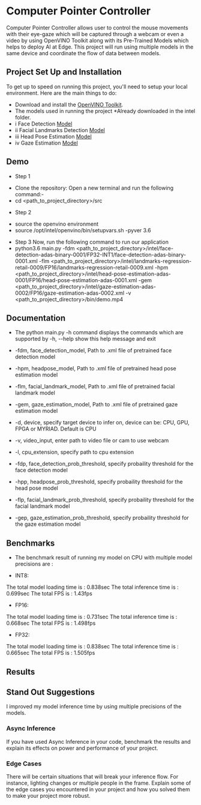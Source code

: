 # Computer Pointer Controller

Computer Pointer Controller allows user to control the mouse movements with their eye-gaze which will be captured through a webcam or even a video by using OpenVINO Toolkit along with its Pre-Trained Models which helps to deploy AI at Edge. This project will run using multiple models in the same device and coordinate the flow of data between models.

## Project Set Up and Installation
To get up to speed on running this project, you'll need to setup your local environment. Here are the main things to do:
* Download and install the [OpenVINO Toolkit](https://docs.openvinotoolkit.org/latest/index.html).
* The models used in running the project *Already downloaded in the intel folder.
* i   Face Detection [Model](https://docs.openvinotoolkit.org/latest/_models_intel_face_detection_adas_binary_0001_description_face_detection_adas_binary_0001.html)
* ii  Facial Landmarks Detection [Model](https://docs.openvinotoolkit.org/latest/_models_intel_landmarks_regression_retail_0009_description_landmarks_regression_retail_0009.html)
* iii Head Pose Estimation [Model](https://docs.openvinotoolkit.org/latest/_models_intel_head_pose_estimation_adas_0001_description_head_pose_estimation_adas_0001.html)
* iv  Gaze Estimation [Model](https://docs.openvinotoolkit.org/latest/_models_intel_gaze_estimation_adas_0002_description_gaze_estimation_adas_0002.html)

## Demo
* Step 1
- Clone the repository: Open a new terminal and run the following command:-
- cd <path_to_project_directory>/src

* Step 2
- source the openvino environment 
- source /opt/intel/openvino/bin/setupvars.sh -pyver 3.6

* Step 3
Now, run the following command to run our application
* python3.6 main.py -fdm <path_to_project_directory>/intel/face-detection-adas-binary-0001/FP32-INT1/face-detection-adas-binary-0001.xml -flm <path_to_project_directory>/intel/landmarks-regression-retail-0009/FP16/landmarks-regression-retail-0009.xml -hpm <path_to_project_directory>/intel/head-pose-estimation-adas-0001/FP16/head-pose-estimation-adas-0001.xml -gem <path_to_project_directory>/intel/gaze-estimation-adas-0002/FP16/gaze-estimation-adas-0002.xml -v <path_to_project_directory>/bin/demo.mp4



## Documentation
* The python main.py -h command displays the commands which are supported by
-h, --help show this help message and exit

*   -fdm, face_detection_model, Path to .xml file of pretrained face detection model
*    -hpm, headpose_model, Path to .xml file of pretrained head pose estimation model
*    -flm, facial_landmark_model, Path to .xml file of pretrained facial landmark model
*    -gem, gaze_estimation_model, Path to .xml file of pretrained gaze estimation model
*    -d, device, specify target device to infer on, device can be: CPU, GPU, FPGA or MYRIAD. Default is CPU
*    -v, video_input, enter path to video file or cam to use webcam
*    -l, cpu_extension, specify path to cpu extension
*    -fdp, face_detection_prob_threshold, specify probaility threshold for the face detection model
*    -hpp, headpose_prob_threshold, specify probaility threshold for the head pose model
*    -flp, facial_landmark_prob_threshold, specify probaility threshold for the facial landmark model
*    -gep, gaze_estimation_prob_threshold, specify probaility threshold for the gaze estimation model
        

## Benchmarks
* The benchmark result of running my model on CPU with multiple model precisions are :

- INT8:

The total model loading time is : 0.838sec
The total inference time is : 0.699sec
The total FPS is : 1.43fps
- FP16:

The total model loading time is : 0.731sec
The total inference time is : 0.668sec
The total FPS is : 1.498fps

- FP32:

The total model loading time is : 0.838sec
The total inference time is : 0.665sec
The total FPS is : 1.505fps


## Results

## Stand Out Suggestions
I improved my model inference time by using multiple precisions of the models.

### Async Inference
If you have used Async Inference in your code, benchmark the results and explain its effects on power and performance of your project.

### Edge Cases
There will be certain situations that will break your inference flow. For instance, lighting changes or multiple people in the frame. Explain some of the edge cases you encountered in your project and how you solved them to make your project more robust.
